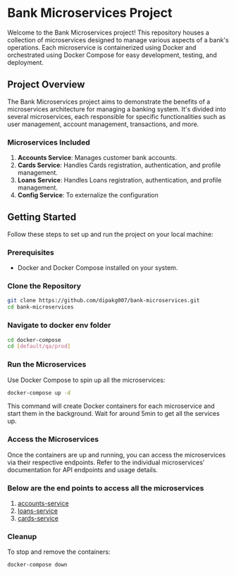 # Bank Microservices Project

Welcome to the Bank Microservices project! This repository houses a collection of microservices designed to manage various aspects of a bank's operations. Each microservice is containerized using Docker and orchestrated using Docker Compose for easy development, testing, and deployment.

## Project Overview

The Bank Microservices project aims to demonstrate the benefits of a microservices architecture for managing a banking system. It's divided into several microservices, each responsible for specific functionalities such as user management, account management, transactions, and more.

### Microservices Included

1. **Accounts Service**: Manages customer bank accounts.
2. **Cards Service**: Handles Cards registration, authentication, and profile management.
3. **Loans Service**: Handles Loans registration, authentication, and profile management.
4. **Config Service**: To externalize the configuration

## Getting Started

Follow these steps to set up and run the project on your local machine:

### Prerequisites

- Docker and Docker Compose installed on your system.

### Clone the Repository

```bash
git clone https://github.com/dipakg007/bank-microservices.git
cd bank-microservices
```

### Navigate to docker env folder

```bash
cd docker-compose 
cd [default/qa/prod]
```

### Run the Microservices

Use Docker Compose to spin up all the microservices:

```bash
docker-compose up -d
```

This command will create Docker containers for each microservice and start them in the background. Wait for around 5min to get all the services up.

### Access the Microservices

Once the containers are up and running, you can access the microservices via their respective endpoints. Refer to the individual microservices' documentation for API endpoints and usage details.

### Below are the end points to access all the microservices 

1. [accounts-service](http://localhost:8080/swagger-ui/index.html)
2. [loans-service](http://localhost:8090/swagger-ui/index.html)
3. [cards-service](http://localhost:9000/swagger-ui/index.html)


### Cleanup

To stop and remove the containers:

```bash
docker-compose down
```

